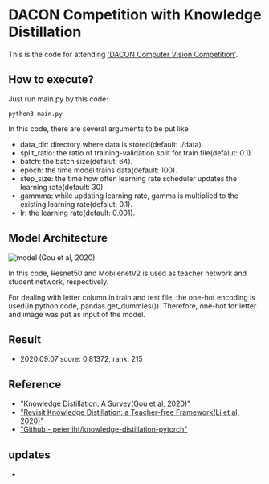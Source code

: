 # DACON Competition with Knowledge Distillation

This is the code for attending ['DACON Computer Vision Competition'](https://dacon.io/competitions/official/235626/overview/).

## How to execute?

Just run main.py by this code:

    python3 main.py


In this code, there are several arguments to be put like
  - data_dir: directory where data is stored(default: ./data).
  - split_ratio: the ratio of training-validation split for train file(defalut: 0.1).
  - batch: the batch size(defalut: 64).
  - epoch: the time model trains data(default: 100).
  - step_size: the time how often learning rate scheduler updates the learning rate(default: 30).
  - gammma: while updating learning rate, gamma is multiplied to the existing learning rate(defalut: 0.1).
  - lr: the learning rate(default: 0.001).

## Model Architecture
![model](https://user-images.githubusercontent.com/51365760/92325154-3fccf480-f083-11ea-82ab-8304af084212.JPG)
(Gou et al, 2020)

In this code, Resnet50 and MobilenetV2 is used as teacher network and student network, respectively.

For dealing with letter column in train and test file, the one-hot encoding is used(in python code, pandas.get_dummies()).
Therefore, one-hot for letter and image was put as input of the model.

## Result
- 2020.09.07 score: 0.81372, rank: 215

## Reference
- ["Knowledge Distillation: A Survey(Gou et al, 2020)"](https://arxiv.org/abs/2006.05525)
- ["Revisit Knowledge Distillation: a Teacher-free Framework(Li et al, 2020)"](https://arxiv.org/abs/2006.05525)
- ["Github - peterliht/knowledge-distillation-pytorch"](https://github.com/peterliht/knowledge-distillation-pytorch)

## updates
- 
